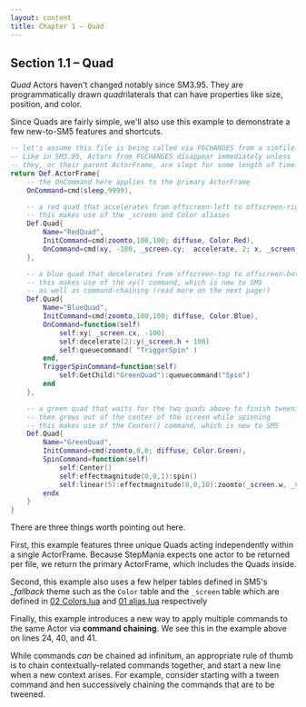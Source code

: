 ```yaml
---
layout: content
title: Chapter 1 – Quad
---
```


## Section 1.1 – Quad

*Quad* Actors haven't changed notably since SM3.95.  They are programmatically
drawn *quad*rilaterals that can have properties like size, position, and color.

Since Quads are fairly simple, we'll also use this example to demonstrate a
few new-to-SM5 features and shortcuts.

```lua
-- let's assume this file is being called via FGCHANGES from a simfile.
-- Like in SM3.95, Actors from FGCHANGES disappear immediately unless
-- they, or their parent ActorFrame, are slept for some length of time.
return Def.ActorFrame{
	-- the OnCommand here applies to the primary ActorFrame
	OnCommand=cmd(sleep,9999),

	-- a red quad that accelerates from offscreen-left to offscreen-right
	-- this makes use of the _screen and Color aliases
	Def.Quad{
		Name="RedQuad",
		InitCommand=cmd(zoomto,100,100; diffuse, Color.Red),
		OnCommand=cmd(xy, -100, _screen.cy;  accelerate, 2; x, _screen.w + 100)
	},

	-- a blue quad that decelerates from offscreen-top to offscreen-bottom
	-- this makes use of the xy() command, which is new to SM5
	-- as well as command-chaining (read more on the next page!)
	Def.Quad{
		Name="BlueQuad",
		InitCommand=cmd(zoomto,100,100; diffuse, Color.Blue),
		OnCommand=function(self)
			self:xy( _screen.cx, -100)
			self:decelerate(2):y(_screen.h + 100)
			self:queuecommand( "TriggerSpin" )
		end,
		TriggerSpinCommand=function(self)
			self:GetChild("GreenQuad"):queuecommand("Spin")
		end
	},

	-- a green quad that waits for the two quads above to finish tweening,
	-- then grows out of the center of the screen while spinning
	-- this makes use of the Center() command, which is new to SM5
	Def.Quad{
		Name="GreenQuad",
		InitCommand=cmd(zoomto,0,0; diffuse, Color.Green),
		SpinCommand=function(self)
			self:Center()
			self:effectmagnitude(0,0,1):spin()
			self:linear(5):effectmagnitude(0,0,10):zoomto(_screen.w, _screen.w)
		endx
	}
}
```

There are three things worth pointing out here.

First, this example features three unique Quads acting independently within a
single ActorFrame.  Because StepMania expects one actor to be returned per
file, we return the primary ActorFrame, which includes the Quads inside.

Second, this example also uses a few helper tables defined in SM5's *_fallback* theme such as the
`Color` table and the `_screen` table which are defined in [02 Colors.lua](https://github.com/stepmania/stepmania/blob/master/Themes/_fallback/Scripts/02\%20Colors.lua)  and [01 alias.lua](https://github.com/stepmania/stepmania/blob/master/Themes/_fallback/Scripts/01\%20alias.lua) respectively

Finally, this example introduces a new way to apply multiple commands to the
same Actor via **command chaining**.  We see this in the example above on
lines 24, 40, and 41.

 While commands *can* be chained ad infinitum, an appropriate rule of thumb is
 to chain contextually-related commands together, and start a new line when a
 new context arises.  For example, consider starting with a tween command and
 hen successively chaining the commands that are to be tweened.